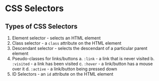 # CSS Selectors

## Types of CSS Selectors

1. Element selector - selects an HTML element
2. Class selector - a `class` attribute on the HTML element
3. Descendant selector - selects the descendant of a particular parent element
4. Pseudo-classes for links/buttons
   a. `:link` - a link that is never visited
   b. `:visited` - a link has been visited
   c. `:hover` - a link/button has a mouse over it
   d. `:active` - a link/button being pressed down
5. ID Selectors - an `id` attribute on the HTML element
